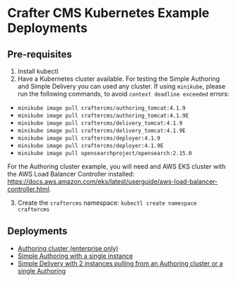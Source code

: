 # Crafter CMS Kubernetes Example Deployments

## Pre-requisites

1. Install kubectl
2. Have a Kubernetes cluster available. For testing the Simple Authoring and Simple Delivery you can used any cluster. If using `minikube`, please run the following commands, to avoid `context deadline exceeded` errors:

- `minikube image pull craftercms/authoring_tomcat:4.1.9`
- `minikube image pull craftercms/authoring_tomcat:4.1.9E`
- `minikube image pull craftercms/delivery_tomcat:4.1.9`
- `minikube image pull craftercms/delivery_tomcat:4.1.9E`
- `minikube image pull craftercms/deployer:4.1.9`
- `minikube image pull craftercms/deployer:4.1.9E`
- `minikube image pull opensearchproject/opensearch:2.15.0`

For the Authoring cluster example, you will need and AWS EKS cluster with the AWS Load Balancer Controller installed: https://docs.aws.amazon.com/eks/latest/userguide/aws-load-balancer-controller.html.

3. Create the `craftercms` namespace: `kubectl create namespace craftercms`

## Deployments

- [Authoring cluster (enterprise only)](authoring/cluster)
- [Simple Authoring with a single instance](authoring/simple)
- [Simple Delivery with 2 instances pulling from an Authoring cluster or a single Authoring](delivery/simple)